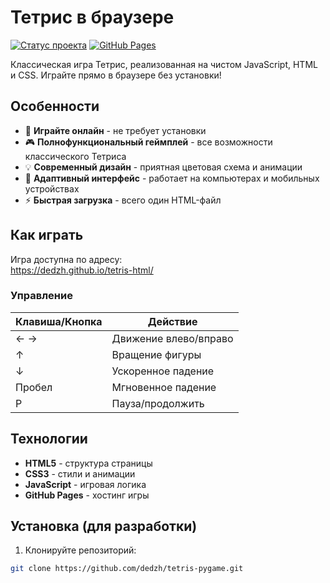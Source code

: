 # Тетрис в браузере

[![Статус проекта](https://img.shields.io/badge/статус-завершённый-brightgreen)](https://github.com/dedzh/tetris-pygame)
[![GitHub Pages](https://img.shields.io/badge/страница-онлайн-success)](https://dedzh.github.io/tetris-pygame/)

Классическая игра Тетрис, реализованная на чистом JavaScript, HTML и CSS. Играйте прямо в браузере без установки!


## Особенности

- 🚀 **Играйте онлайн** - не требует установки
- 🎮 **Полнофункциональный геймплей** - все возможности классического Тетриса
- 💡 **Современный дизайн** - приятная цветовая схема и анимации
- 📱 **Адаптивный интерфейс** - работает на компьютерах и мобильных устройствах
- ⚡ **Быстрая загрузка** - всего один HTML-файл

## Как играть

Игра доступна по адресу:  
https://dedzh.github.io/tetris-html/

### Управление

| Клавиша/Кнопка | Действие                |
|----------------|-------------------------|
| ← →            | Движение влево/вправо   |
| ↑              | Вращение фигуры         |
| ↓              | Ускоренное падение      |
| Пробел         | Мгновенное падение      |
| P              | Пауза/продолжить        |

## Технологии

- **HTML5** - структура страницы
- **CSS3** - стили и анимации
- **JavaScript** - игровая логика
- **GitHub Pages** - хостинг игры

## Установка (для разработки)

1. Клонируйте репозиторий:
```bash
git clone https://github.com/dedzh/tetris-pygame.git
